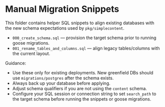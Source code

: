# Manual Migration Snippets

This folder contains helper SQL snippets to align existing databases with the new schema expectations used by `pkg/simplecontent`.

- `000_create_schema.sql` — provision the target schema prior to running goose migrations.
- `001_rename_tables_and_columns.sql` — align legacy tables/columns with the current layout.

Guidance:
- Use these only for existing deployments. New greenfield DBs should use `migrations/postgres` after the schema exists.
- Always back up your database before applying.
- Adjust schema qualifiers if you are not using the `content` schema.
- Configure your SQL session or connection string to set `search_path` to the target schema before running the snippets or goose migrations.
